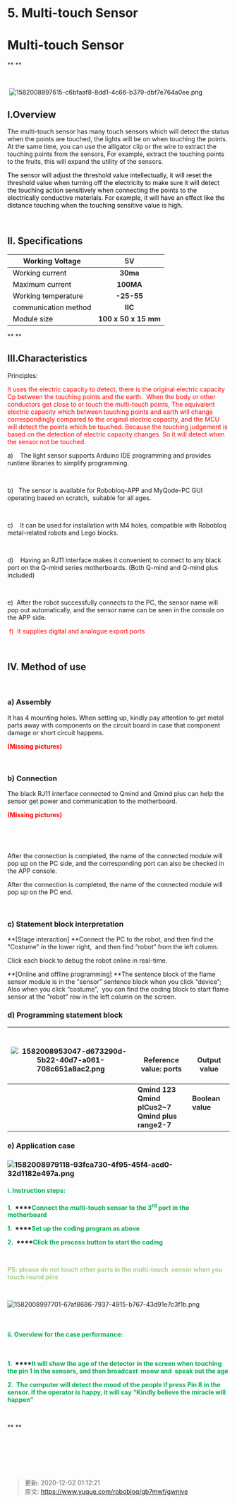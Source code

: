# 5. Multi-touch Sensor

# Multi-touch Sensor
** **

 

 ![1582008897615-c6bfaaf8-8dd1-4c66-b379-dbf7e764a0ee.png](./img/k1WU2y0IYDJTis__/1582008897615-c6bfaaf8-8dd1-4c66-b379-dbf7e764a0ee-534971.png)



## Ⅰ.Overview
The multi-touch sensor has many touch sensors which will detect the status when the points are touched, the lights will be on when touching the points. At the same time, you can use the alligator clip or the wire to extract the touching points from the sensors, For example, extract the touching points to the fruits, this will expand the utility of the sensors.

<font style="color:#000000;">The sensor will adjust the threshold value intellectually, it will reset the threshold value when turning off the electricity to make sure it will detect the touching action sensitively when connecting the points to the electrically conductive materials. For example, it will have an effect like the distance touching when the touching sensitive value is high.</font>

<font style="color:red;"> </font>

## Ⅱ. Specifications
|  Working   Voltage | **<font style="color:#262626;">5V</font>** |
| --- | :---: |
| <font style="color:black;"> Working current </font> | **<font style="color:#262626;">30ma</font>** |
| <font style="color:black;"> Maximum current </font> | **<font style="color:#262626;">100MA</font>** |
| <font style="color:black;"> Working temperature </font> | **<font style="color:#262626;">-25-55</font>** |
| <font style="color:black;"> communication method</font> | **<font style="color:#262626;">IIC</font>** |
| <font style="color:black;"> </font><font style="color:black;">Module size</font> | **<font style="color:#262626;">100 x 50 x 15 mm</font>** |


** **

## Ⅲ.Characteristics
Principles:

<font style="color:red;">It uses the electric capacity to detect, there is the</font><font style="color:red;"> original electric capacity Cp between the touching points and the earth.  When the body or other conductors get close to or touch the multi-touch points, The equivalent electric capacity which between touching points and earth will change correspondingly compared to the original electric capacity, and the MCU will detect the points which be touched. Because the touching judgement is based on the detection of electric capacity changes. So it will detect when the sensor not be touched.</font>

<font style="color:red;"></font>

a)    The light sensor supports Arduino IDE programming and provides runtime libraries to simplify programming.

 

b)   The sensor is available for Robobloq-APP and MyQode-PC GUI operating based on scratch,  suitable for all ages.

 

c)    It can be used for installation with M4 holes, compatible with Robobloq metal-related robots and Lego blocks.

 

d)    Having an RJ11 interface makes it convenient to connect to any black port on the Q-mind series motherboards. (Both Q-mind and Q-mind plus included)

 

e)  After the robot successfully connects to the PC, the sensor name will pop out automatically, and the sensor name can be seen in the console on the APP side.

 <font style="color:red;">f)  It supplies digital and analogue export ports</font>

 

## Ⅳ. Method of use
 

### a) Assembly     
It has 4 mounting holes. When setting up, kindly pay attention to get metal parts away with components on the circuit board in case that component damage or short circuit happens. 

**<font style="color:red;">(Missing pictures)</font>**

**<font style="color:red;"> </font>**

### b) Connection    
The black RJ11 interface connected to Qmind and Qmind plus can help the sensor get power and communication to the motherboard.

**<font style="color:red;">(Missing pictures)</font>**

**<font style="color:red;"> </font>**

 

After the connection is completed, the name of the connected module will pop up on the PC side, and the corresponding port can also be checked in the APP console.

After the connection is completed, the name of the connected module will pop up on the PC end.

 

### c) Statement block interpretation    
**[Stage interaction] **Connect the PC to the robot, and then find the "Costume" in the lower right,  and then find “robot” from the left column.

Click each block to debug the robot online in real-time.

**[Online and offline programming] **The sentence block of the flame sensor module is in the "sensor" sentence block when you click “device”; Also when you click “costume”,  you can find the coding block to start flame sensor at the “robot” row in the left column on the screen.

### d) Programming statement block     
| **<font style="color:#262626;"></font>**<br/>**<font style="color:#262626;"> </font>**<br/>![1582008953047-d673290d-5b22-40d7-a061-708c651a8ac2.png](./img/k1WU2y0IYDJTis__/1582008953047-d673290d-5b22-40d7-a061-708c651a8ac2-018568.png)<br/><br/> | **<font style="color:#262626;"> </font>**<br/>**<font style="color:#262626;"> </font>**<br/>**<font style="color:#262626;">Reference value: ports </font>** | **<font style="color:#262626;"> </font>**<br/>**<font style="color:#262626;"> </font>**<br/>**<font style="color:#262626;">Output value</font>** |
| :---: | --- | --- |
| | **<font style="color:#262626;">Qmind 123</font>**<br/>**<font style="color:#262626;">Qmind plCus2~7</font>**<br/>**<font style="color:#262626;">Qmind plus range2-7</font>** | **<font style="color:#262626;">Boolean value</font>**<br/>**<font style="color:#262626;"> </font>** |


### e) Application case
### ![1582008979118-93fca730-4f95-45f4-acd0-32d1182e497a.png](./img/k1WU2y0IYDJTis__/1582008979118-93fca730-4f95-45f4-acd0-32d1182e497a-957672.png)
#### <font style="color:#00B050;">i. Instruction steps:</font>
**<font style="color:#00B050;">1.  </font>****<font style="color:#00B050;">Connect the multi-touch sensor to the 3</font>**<sup>**<font style="color:#00B050;">rd</font>**</sup>**<font style="color:#00B050;"> port in the motherboard</font>**

**<font style="color:#00B050;">1.  </font>****<font style="color:#00B050;">Set up the coding program as above </font>**

**<font style="color:#00B050;">2.  </font>****<font style="color:#00B050;">Click the process button to start the coding</font>**

**<font style="color:#A8D08D;"> </font>**

**<font style="color:#A8D08D;">PS: please do not touch other parts in the multi-touch  sensor when you touch round pins</font>**

 

![1582008997701-67af8686-7937-4915-b767-43d91e7c3f1b.png](./img/k1WU2y0IYDJTis__/1582008997701-67af8686-7937-4915-b767-43d91e7c3f1b-479471.png)

**<font style="color:#A8D08D;"> </font>**

#### <font style="color:#00B050;">ii. Overview for the case performance:</font>
**<font style="color:#A8D08D;"> </font>**

**<font style="color:#00B050;">1.  </font>****<font style="color:#00B050;">It will show the age of the detector in the screen when touching the pin 1 in the sensors, and then broadcast  meow and  speak out the age</font>**

**<font style="color:#00B050;">2.  </font>****<font style="color:#00B050;">The computer will detect the mood of the people if press Pin 8 in the sensor. If the operator is happy, it will say </font>****<font style="color:#00B050;">“</font>****<font style="color:#00B050;">Kindly believe the miracle will happen</font>****<font style="color:#00B050;">”</font>**

**<font style="color:red;"> </font>**

** **

**<font style="color:red;"> </font>**

 

**<font style="color:red;"> </font>**





> 更新: 2020-12-02 01:12:21  
> 原文: <https://www.yuque.com/robobloq/gb7mwf/gwnive>